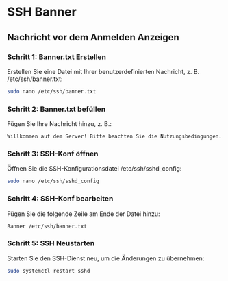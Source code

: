 # SSH Banner

## Nachricht vor dem Anmelden Anzeigen

### Schritt 1: Banner.txt Erstellen
Erstellen Sie eine Datei mit Ihrer benutzerdefinierten Nachricht, z. B. /etc/ssh/banner.txt:

``` bash
sudo nano /etc/ssh/banner.txt
```

### Schritt 2: Banner.txt befüllen
Fügen Sie Ihre Nachricht hinzu, z. B.:

``` title="/etc/ssh/banner.txt"
Willkommen auf dem Server! Bitte beachten Sie die Nutzungsbedingungen.
```

### Schritt 3: SSH-Konf öffnen
Öffnen Sie die SSH-Konfigurationsdatei /etc/ssh/sshd_config:

``` bash
sudo nano /etc/ssh/sshd_config
```

### Schritt 4: SSH-Konf bearbeiten
Fügen Sie die folgende Zeile am Ende der Datei hinzu:

``` title="/etc/ssh/sshd_config"
Banner /etc/ssh/banner.txt
```

### Schritt 5: SSH Neustarten
Starten Sie den SSH-Dienst neu, um die Änderungen zu übernehmen:

``` bash
sudo systemctl restart sshd
```